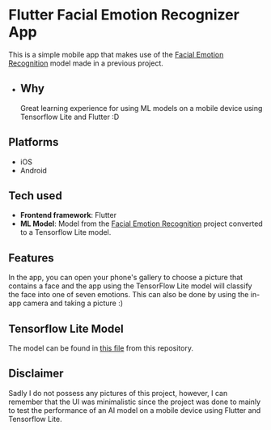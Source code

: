 # Flutter Facial Emotion Recognizer App
This is a simple mobile app that makes use of the [Facial Emotion Recognition](https://github.com/juanmartin8a/Facial-Emotion-Recognition) model made in a previous project.

  - ## Why
    Great learning experience for using ML models on a mobile device using Tensorflow Lite and Flutter :D

## Platforms
- iOS
- Android

## Tech used
- **Frontend framework**: Flutter
- **ML Model**: Model from the [Facial Emotion Recognition](https://github.com/juanmartin8a/Facial-Emotion-Recognition) project converted to a Tensorflow Lite model.

## Features
In the app, you can open your phone's gallery to choose a picture that contains a face and the app using the TensorFlow Lite model will classify the face into one of seven emotions. This can also be done by using the in-app camera and taking a picture :)

## Tensorflow Lite Model
The model can be found in [this file](https://github.com/juanmartin8a/Flutter-Facial-Emotion-Recognizer-App/blob/main/assets/facial_recog_cnn.tflite) from this repository. 

## Disclaimer
Sadly I do not possess any pictures of this project, however, I can remember that the UI was minimalistic since the project was done to mainly to test the performance of an AI model on a mobile device using Flutter and Tensorflow Lite.

